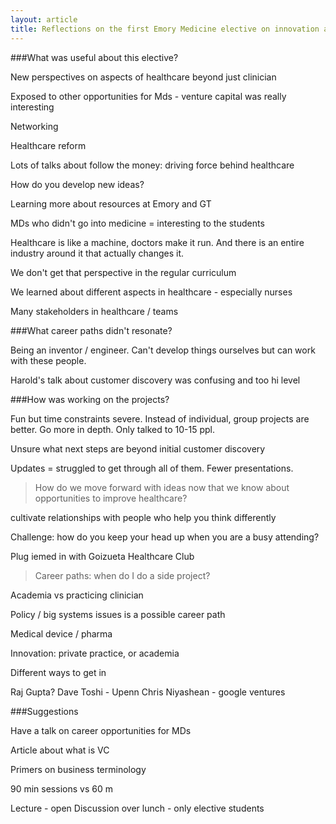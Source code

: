 ```yaml
---
layout: article
title: Reflections on the first Emory Medicine elective on innovation and entrepreneurship
---
```


###What was useful about this elective?

New perspectives on aspects of healthcare beyond just clinician

Exposed to other opportunities for Mds - venture capital was really interesting

Networking

Healthcare reform

Lots of talks about follow the money: driving force behind healthcare

How do you develop new ideas?

Learning more about resources at Emory and GT

MDs who didn't go into medicine = interesting to the students

Healthcare is like a machine, doctors make it run. And there is an entire industry around it that actually changes it.

We don't get that perspective in the regular curriculum

We learned about different aspects in healthcare - especially nurses

Many stakeholders in healthcare / teams



###What career paths didn't resonate?

Being an inventor / engineer. Can't develop things ourselves but can work with these people.

Harold's talk about customer discovery was confusing and too hi level

###How was working on the projects?

Fun but time constraints severe. Instead of individual, group projects are better. Go more in depth. Only talked to 10-15 ppl.

Unsure what next steps are beyond initial customer discovery

Updates = struggled to get through all of them. Fewer presentations.


> How do we move forward with ideas now that we know about opportunities to improve healthcare?

cultivate relationships with people who help you think differently

Challenge: how do you keep your head up when you are a busy attending?

Plug iemed in with Goizueta Healthcare Club

> Career paths: when do I do a side project?

Academia vs practicing clinician

Policy / big systems issues is a possible career path

Medical device / pharma

Innovation: private practice, or academia

Different ways to get in

Raj Gupta?
Dave Toshi - Upenn
Chris Niyashean - google ventures


###Suggestions

Have a talk on career opportunities for MDs

Article about what is VC

Primers on business terminology

90 min sessions vs 60 m

Lecture - open
Discussion over lunch - only elective students
